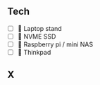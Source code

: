 Tech
----
- [ ] 🔽 Laptop stand
- [ ] 🔽 NVME SSD
- [ ] 🔽 Raspberry pi / mini NAS
- [ ] 🔽 Thinkpad

X
----